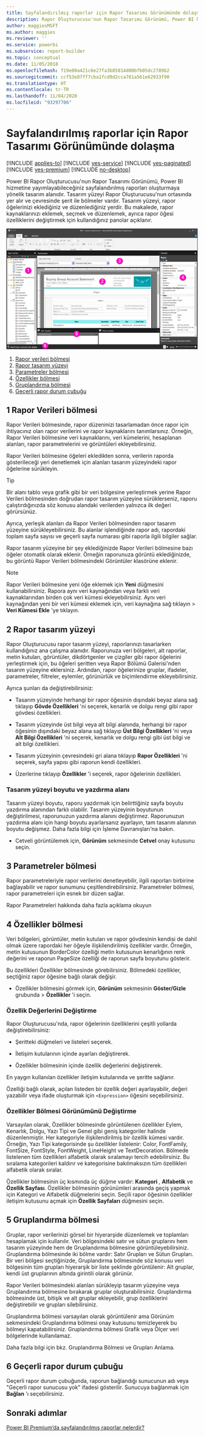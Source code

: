 ```yaml
---
title: Sayfalandırılmış raporlar için Rapor Tasarımı Görünümünde dolaşma
description: Rapor Oluşturucusu'nun Rapor Tasarımı Görünümü, Power BI hizmetinde yayımlayabileceğiniz sayfalandırılmış raporları oluşturmaya yönelik tasarım alanıdır.
author: maggiesMSFT
ms.author: maggies
ms.reviewer: ''
ms.service: powerbi
ms.subservice: report-builder
ms.topic: conceptual
ms.date: 11/05/2018
ms.openlocfilehash: f19e80a421c6e27fa3b85814d00bfb05dc2789b2
ms.sourcegitcommit: ccf53e87ff7cba1fcd9d2cca761a561e62933f90
ms.translationtype: HT
ms.contentlocale: tr-TR
ms.lasthandoff: 11/04/2020
ms.locfileid: "93297706"
---
```

# <a name="getting-around-in-report-design-view-for-paginated-reports"></a>Sayfalandırılmış raporlar için Rapor Tasarımı Görünümünde dolaşma

[!INCLUDE [applies-to](../includes/applies-to.md)] [!INCLUDE [yes-service](../includes/yes-service.md)] [!INCLUDE [yes-paginated](../includes/yes-paginated.md)] [!INCLUDE [yes-premium](../includes/yes-premium.md)] [!INCLUDE [no-desktop](../includes/no-desktop.md)] 

Power BI Rapor Oluşturucusu'nun Rapor Tasarımı Görünümü, Power BI hizmetine yayımlayabileceğiniz sayfalandırılmış raporları oluşturmaya yönelik tasarım alanıdır. Tasarım yüzeyi Rapor Oluşturucusu'nun ortasında yer alır ve çevresinde şerit ile bölmeler vardır. Tasarım yüzeyi, rapor öğelerinizi eklediğiniz ve düzenlediğiniz yerdir. Bu makalede, rapor kaynaklarınızı eklemek, seçmek ve düzenlemek, ayrıca rapor öğesi özelliklerini değiştirmek için kullandığınız panolar açıklanır.  

![Rapor Oluşturucusu Rapor Tasarımı Görünümü](media/paginated-reports-report-design-view/power-bi-paginated-report-design-view.png)

1. [Rapor verileri bölmesi](#1-report-data-pane) 
2. [Rapor tasarım yüzeyi](#2-report-design-surface)  
3. [Parametreler bölmesi](#3-parameters-pane) 
4. [Özellikler bölmesi](#4-properties-pane) 
5. [Gruplandırma bölmesi](#5-grouping-pane) 
6. [Geçerli rapor durum çubuğu](#6-current-report-status-bar)  
  
## <a name="1-report-data-pane"></a>1 Rapor Verileri bölmesi  
 Rapor Verileri bölmesinde, rapor düzeninizi tasarlamadan önce rapor için ihtiyacınız olan rapor verilerini ve rapor kaynaklarını tanımlarsınız. Örneğin, Rapor Verileri bölmesine veri kaynaklarını, veri kümelerini, hesaplanan alanları, rapor parametrelerini ve görüntüleri ekleyebilirsiniz.  
  
 Rapor Verileri bölmesine öğeleri ekledikten sonra, verilerin raporda gösterileceği yeri denetlemek için alanları tasarım yüzeyindeki rapor öğelerine sürükleyin.  
  
> [!TIP]  
>  Bir alanı tablo veya grafik gibi bir veri bölgesine yerleştirmek yerine Rapor Verileri bölmesinden doğrudan rapor tasarım yüzeyine sürüklerseniz, raporu çalıştırdığınızda söz konusu alandaki verilerden yalnızca ilk değeri görürsünüz.  
  
 Ayrıca, yerleşik alanları da Rapor Verileri bölmesinden rapor tasarım yüzeyine sürükleyebilirsiniz. Bu alanlar işlendiğinde rapor adı, rapordaki toplam sayfa sayısı ve geçerli sayfa numarası gibi raporla ilgili bilgiler sağlar.  
  
 Rapor tasarım yüzeyine bir şey eklediğinizde Rapor Verileri bölmesine bazı öğeler otomatik olarak eklenir. Örneğin raporunuza görüntü eklediğinizde, bu görüntü Rapor Verileri bölmesindeki Görüntüler klasörüne eklenir.  
  
> [!NOTE]  
>  Rapor Verileri bölmesine yeni öğe eklemek için **Yeni** düğmesini kullanabilirsiniz. Rapora aynı veri kaynağından veya farklı veri kaynaklarından birden çok veri kümesi ekleyebilirsiniz. Aynı veri kaynağından yeni bir veri kümesi eklemek için, veri kaynağına sağ tıklayın > **Veri Kümesi Ekle** 'ye tıklayın.  
  
## <a name="2-report-design-surface"></a>2 Rapor tasarım yüzeyi  
 Rapor Oluşturucusu rapor tasarım yüzeyi, raporlarınızı tasarlarken kullandığınız ana çalışma alanıdır. Raporunuza veri bölgeleri, alt raporlar, metin kutuları, görüntüler, dikdörtgenler ve çizgiler gibi rapor öğelerini yerleştirmek için, bu öğeleri şeritten veya Rapor Bölümü Galerisi'nden tasarım yüzeyine eklersiniz. Ardından, rapor öğelerinize gruplar, ifadeler, parametreler, filtreler, eylemler, görünürlük ve biçimlendirme ekleyebilirsiniz.  
  
 Ayrıca şunları da değiştirebilirsiniz:  
  
-   Tasarım yüzeyinde herhangi bir rapor öğesinin dışındaki beyaz alana sağ tıklayıp **Gövde Özellikleri** 'ni seçerek, kenarlık ve dolgu rengi gibi rapor gövdesi özellikleri.  
  
-   Tasarım yüzeyinde üst bilgi veya alt bilgi alanında, herhangi bir rapor öğesinin dışındaki beyaz alana sağ tıklayıp **Üst Bilgi Özellikleri** 'ni veya **Alt Bilgi Özellikleri** 'ni seçerek, kenarlık ve dolgu rengi gibi üst bilgi ve alt bilgi özellikleri.  
  
-   Tasarım yüzeyinin çevresindeki gri alana tıklayıp **Rapor Özellikleri** 'ni seçerek, sayfa yapısı gibi raporun kendi özellikleri.  
  
-   Üzerlerine tıklayıp **Özellikler** 'i seçerek, rapor öğelerinin özellikleri.  
  
### <a name="design-surface-size-and-print-area"></a>Tasarım yüzeyi boyutu ve yazdırma alanı  
Tasarım yüzeyi boyutu, raporu yazdırmak için belirttiğiniz sayfa boyutu yazdırma alanından farklı olabilir. Tasarım yüzeyinin boyutunun değiştirilmesi, raporunuzun yazdırma alanını değiştirmez. Raporunuzun yazdırma alanı için hangi boyutu ayarlarsanız ayarlayın, tam tasarım alanının boyutu değişmez. Daha fazla bilgi için İşleme Davranışları'na bakın. 
  
- Cetveli görüntülemek için, **Görünüm** sekmesinde **Cetvel** onay kutusunu seçin.  
  
## <a name="3-parameters-pane"></a>3 Parametreler bölmesi  
 Rapor parametreleriyle rapor verilerini denetleyebilir, ilgili raporları birbirine bağlayabilir ve rapor sunumunu çeşitlendirebilirsiniz. Parametreler bölmesi, rapor parametreleri için esnek bir düzen sağlar.  
  
 Rapor Parametreleri hakkında daha fazla açıklama okuyun   
  
## <a name="4-properties-pane"></a>4 Özellikler bölmesi
 Veri bölgeleri, görüntüler, metin kutuları ve rapor gövdesinin kendisi de dahil olmak üzere rapordaki her öğeyle ilişkilendirilmiş özellikler vardır. Örneğin, metin kutusunun BorderColor özelliği metin kutusunun kenarlığının renk değerini ve raporun PageSize özelliği de raporun sayfa boyutunu gösterir.  
  
 Bu özellikleri Özellikler bölmesinde görebilirsiniz. Bölmedeki özellikler, seçtiğiniz rapor öğesine bağlı olarak değişir.  
  
- Özellikler bölmesini görmek için, **Görünüm** sekmesinin **Göster/Gizle** grubunda > **Özellikler** 'i seçin.  
  
### <a name="changing-property-values"></a>Özellik Değerlerini Değiştirme  
 Rapor Oluşturucusu'nda, rapor öğelerinin özelliklerini çeşitli yollarda değiştirebilirsiniz:  
  
-   Şeritteki düğmeleri ve listeleri seçerek.  
  
-   İletişim kutularının içinde ayarları değiştirerek.  
  
-   Özellikler bölmesinin içinde özellik değerlerini değiştirerek.  
  
 En yaygın kullanılan özellikler iletişim kutularında ve şeritte sağlanır.  
  
 Özelliği bağlı olarak, açılan listeden bir özellik değeri ayarlayabilir, değeri yazabilir veya ifade oluşturmak için `<Expression>` öğesini seçebilirsiniz.  
  
### <a name="changing-the-properties-pane-view"></a>Özellikler Bölmesi Görünümünü Değiştirme  
 Varsayılan olarak, Özellikler bölmesinde görüntülenen özellikler Eylem, Kenarlık, Dolgu, Yazı Tipi ve Genel gibi geniş kategoriler halinde düzenlenmiştir. Her kategoriyle ilişkilendirilmiş bir özellik kümesi vardır. Örneğin, Yazı Tipi kategorisinde şu özellikler listelenir: Color, FontFamily, FontSize, FontStyle, FontWeight, LineHeight ve TextDecoration. Bölmede listelenen tüm özellikleri alfabetik olarak sıralamayı tercih edebilirsiniz. Bu sıralama kategorileri kaldırır ve kategorisine bakılmaksızın tüm özellikleri alfabetik olarak sıralar.  
  
 Özellikler bölmesinin üç kısmında üç düğme vardır: **Kategori** , **Alfabetik** ve **Özellik Sayfası**. Özellikler bölmesinin görünümleri arasında geçiş yapmak için Kategori ve Alfabetik düğmelerini seçin. Seçili rapor öğesinin özellikler iletişim kutusunu açmak için **Özellik Sayfaları** düğmesini seçin.  
  
  
## <a name="5-grouping-pane"></a>5 Gruplandırma bölmesi

 Gruplar, rapor verilerinizi görsel bir hiyerarşide düzenlemek ve toplamları hesaplamak için kullanılır. Veri bölgesindeki satır ve sütun gruplarını hem tasarım yüzeyinde hem de Gruplandırma bölmesine görüntüleyebilirsiniz. Gruplandırma bölmesinde iki bölme vardır: Satır Grupları ve Sütun Grupları. Bir veri bölgesi seçtiğinizde, Gruplandırma bölmesinde söz konusu veri bölgesinin tüm grupları hiyerarşik bir liste şeklinde görüntülenir: Alt gruplar, kendi üst gruplarının altında girintili olarak görünür.  
  
 Rapor Verileri bölmesindeki alanları sürükleyip tasarım yüzeyine veya Gruplandırma bölmesine bırakarak gruplar oluşturabilirsiniz. Gruplandırma bölmesinde üst, bitişik ve alt gruplar ekleyebilir, grup özelliklerini değiştirebilir ve grupları silebilirsiniz.  
  
 Gruplandırma bölmesi varsayılan olarak görüntülenir ama Görünüm sekmesindeki Gruplandırma bölmesi onay kutusunu temizleyerek bu bölmeyi kapatabilirsiniz. Gruplandırma bölmesi Grafik veya Ölçer veri bölgelerinde kullanılamaz.  
  
 Daha fazla bilgi için bkz. Gruplandırma Bölmesi ve Grupları Anlama.  
  
## <a name="6-current-report-status-bar"></a>6 Geçerli rapor durum çubuğu

Geçerli rapor durum çubuğunda, raporun bağlandığı sunucunun adı veya "Geçerli rapor sunucusu yok" ifadesi gösterilir. Sunucuya bağlanmak için **Bağlan** 'ı seçebilirsiniz.

## <a name="next-steps"></a>Sonraki adımlar

[Power BI Premium’da sayfalandırılmış raporlar nelerdir?](paginated-reports-report-builder-power-bi.md) 

  
  
